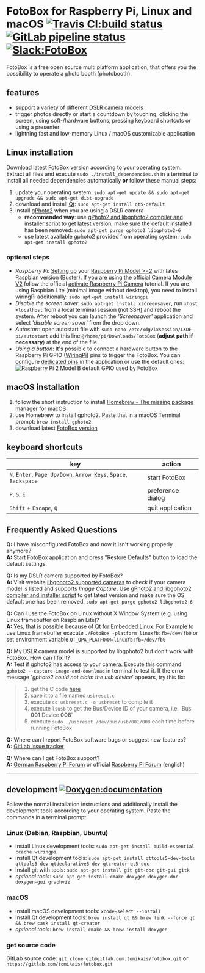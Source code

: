 # FotoBox for Raspberry Pi, Linux and macOS [![Travis CI:build status](https://travis-ci.org/tomikais/fotobox.svg?branch=develop)](https://travis-ci.org/tomikais/fotobox) [![GitLab pipeline status](https://gitlab.com/tomikais/fotobox/badges/develop/pipeline.svg)](https://gitlab.com/tomikais/fotobox/-/commits/develop) [![Slack:FotoBox](https://img.shields.io/badge/slack-FotoBox-blue.svg?logo=slack)](https://foto-box.slack.com)

FotoBox is a free open source multi platform application, that offers you the possibility to operate a photo booth (photobooth).

## features

* support a variety of different [DSLR camera models](http://www.gphoto.org/proj/libgphoto2/support.php)
* trigger photos directly or start a countdown by touching, clicking the screen, using soft-/hardware buttons, pressing keyboard shortcuts or using a presenter
* lightning fast and low-memory Linux / macOS customizable application

## Linux installation

Download latest [FotoBox version](https://github.com/tomikais/fotobox/releases) according to your operating system. Extract all files and execute `sudo ./install_dependencies.sh` in a terminal to install all needed dependencies automatically __or__ follow these manual steps:

1. update your operating system: `sudo apt-get update && sudo apt-get upgrade && sudo apt-get dist-upgrade`
2. download and install [Qt](https://www.qt.io): `sudo apt-get install qt5-default`
3. install [gPhoto2](http://gphoto.org) when you are using a DSLR camera
    * __recommended way__: use [gPhoto2 and libgphoto2 compiler and installer script](http://github.com/gonzalo/gphoto2-updater) to get latest version, make sure the default installed has been removed: `sudo apt-get purge gphoto2 libgphoto2-6`
    * use latest available gphoto2 provided from operating system: `sudo apt-get install gphoto2`

### optional steps

* _Raspberry Pi_: [Setting up](https://projects.raspberrypi.org/en/projects/raspberry-pi-setting-up) your [Raspberry Pi Model >=2](https://www.raspberrypi.org/products/) with lates Raspbian version (Buster). If you are using the official [Camera Module V2](https://www.raspberrypi.org/products/camera-module-v2/) follow the official [activate Raspberry Pi Camera](https://www.raspberrypi.org/documentation/usage/camera/) tutorial. If you are using Raspbian Lite (minimal image without desktop), you need to install wiringPi additionally: `sudo apt-get install wiringpi`
* _Disable the screen saver_: `sudo apt-get install xscreensaver`, run `xhost +localhost` from a local terminal session (not SSH) and reboot the system. After reboot you can launch the *'Screensaver'* application and select *'disable screen saver'* from the drop down.
* _Autostart_: open autostart file with `sudo nano /etc/xdg/lxsession/LXDE-pi/autostart` add this line `@/home/pi/Downloads/FotoBox` (__adjust path if necessary__) at the end of the file.
* _Using a button_: It's possible to connect a hardware button to the Raspberry Pi GPIO ([WiringPi](http://wiringpi.com)) pins to trigger the FotoBox. You can configure [dedicated pins](http://wiringpi.com/pins/) in the application or use the default ones:  
![Raspberry Pi 2 Model B default GPIO used by FotoBox](other/RaspPi_2B_default_GPIO.jpg)

## macOS installation

1. follow the short instruction to install [Homebrew - The missing package manager for macOS](https://brew.sh/)
2. use Homebrew to install gphoto2. Paste that in a macOS Terminal prompt: `brew install gphoto2`
3. download latest [FotoBox version](https://github.com/tomikais/fotobox/releases)

## keyboard shortcuts

| key                                                              | action            |
|------------------------------------------------------------------|-------------------|
| `N`, `Enter`, `Page Up/Down`, `Arrow Keys`, `Space`, `Backspace` | start FotoBox     |
| `P`, `S`, `E`                                                    | preference dialog |
| `Shift` + `Escape`, `Q`                                          | quit application  |

## Frequently Asked Questions

**Q:** I have misconfigured FotoBox and now it isn't working properly anymore?  
**A:** Start FotoBox application and press "Restore Defaults" button to load the default settings.

**Q:** Is my DSLR camera supported by FotoBox?  
**A:** Visit website [libgphoto2 supported cameras](http://www.gphoto.org/proj/libgphoto2/support.php) to check if your camera model is listed and supports _Image Capture_. Use [gPhoto2 and libgphoto2 compiler and installer script](http://github.com/gonzalo/gphoto2-updater) to get latest version and make sure the OS default one has been removed: `sudo apt-get purge gphoto2 libgphoto2-6`

**Q:** Can I use the FotoBox on Linux without X Window System (e.g. using Linux framebuffer on Raspbian Lite)?  
**A:** Yes, that is possible because of [Qt for Embedded Linux](https://doc.qt.io/qt-5/embedded-linux.html). For Example to use Linux framebuffer execute `./FotoBox -platform linuxfb:fb=/dev/fb0` or set environment variable `QT_QPA_PLATFORM=linuxfb:fb=/dev/fb0`

**Q:** My DSLR camera model is supported by libgphoto2 but don't work with FotoBox. How can I fix it?  
**A:** Test if gphoto2 has access to your camera. Execute this command `gphoto2 --capture-image-and-download` in terminal to test it. If the error message '_gphoto2 could not claim the usb device_' appears, try this fix:

> 1. get the C code [here](http://marc.info/?l=linux-usb&m=121459435621262&q=p3)
> 2. save it to a file named `usbreset.c`
> 3. execute `cc usbreset.c -o usbreset` to compile it
> 4. execute `lsusb` to get the Bus/Device ID of your camera, i.e. 'Bus __001__ Device __008__'
> 5. execute `sudo ./usbreset /dev/bus/usb/001/008` each time before running FotoBox

**Q:** Where can I report FotoBox software bugs or suggest new features?  
**A:** [GitLab issue tracker](https://gitlab.com/tomikais/fotobox/issues)

**Q:** Where can I get FotoBox support?  
**A:** [German Raspberry Pi Forum](https://forum-raspberrypi.de/forum/thread/39672-fotobox-projekt-fuer-den-raspberry-pi-c-qt-wiringpi-gphoto2/) or official [Raspberry Pi Forum](https://www.raspberrypi.org/forums/viewtopic.php?t=218279) (english)

---

## development [![Doxygen:documentation](https://img.shields.io/badge/Doxygen-documentation-lightgrey.svg?logo=doxygen)](https://tomikais.github.io/fotobox)

Follow the normal installation instructions and additionally install the development tools according to your operating system. Paste the commands in a terminal prompt.

### Linux (Debian, Raspbian, Ubuntu)

* install Linux development tools: `sudo apt-get install build-essential ccache wiringpi`
* install Qt development tools: `sudo apt-get install qttools5-dev-tools qttools5-dev qtdeclarative5-dev qtcreator qt5-doc`
* install git with tools: `sudo apt-get install git git-doc git-gui gitk`
* _optional tools:_ `sudo apt-get install cmake doxygen doxygen-doc doxygen-gui graphviz`

### macOS

* install macOS development tools: `xcode-select --install`
* install Qt development tools: `brew install qt && brew link --force qt && brew cask install qt-creator`
* _optional tools:_ `brew install cmake && brew install doxygen`

### get source code

GitLab source code: `git clone git@gitlab.com:tomikais/fotobox.git` or `https://gitlab.com/tomikais/fotobox.git`
